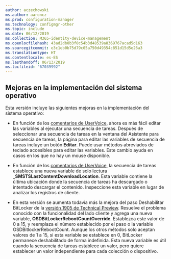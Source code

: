 ```yaml
---
author: aczechowski
ms.author: aaroncz
ms.prod: configuration-manager
ms.technology: configmgr-other
ms.topic: include
ms.date: 06/12/2019
ms.collection: M365-identity-device-management
ms.openlocfilehash: 43ad2db0b3f0c54b3d48539a8369767acad5d163
ms.sourcegitcommit: e3c1eb0b75d79c05a750d49354c851d15d5e26a3
ms.translationtype: HT
ms.contentlocale: es-ES
ms.lasthandoff: 06/13/2019
ms.locfileid: "67039992"
---
```

## <a name="bkmk_osd"></a> Mejoras en la implementación del sistema operativo

Esta versión incluye las siguientes mejoras en la implementación del sistema operativo:

- En función de los [comentarios de UserVoice](https://configurationmanager.uservoice.com/forums/300492-ideas/suggestions/18751582-keyboard-support-for-edit-task-sequence-variables), ahora es más fácil editar las variables al ejecutar una secuencia de tareas. Después de seleccionar una secuencia de tareas en la ventana del Asistente para secuencia de tareas, la página para editar las variables de secuencia de tareas incluye un botón **Editar**. Puede usar métodos abreviados de teclado accesibles para editar las variables. Este cambio ayuda en casos en los que no hay un mouse disponible.<!-- 4668846 -->

- En función de los [comentarios de UserVoice](https://configurationmanager.uservoice.com/forums/300492-ideas/suggestions/20172811-display-what-distribution-point-is-being-used-duri), la secuencia de tareas establece una nueva variable de solo lectura **_SMSTSLastContentDownloadLocation**. Esta variable contiene la última ubicación donde la secuencia de tareas ha descargado o intentado descargar el contenido. Inspeccione esta variable en lugar de analizar los registros de cliente.<!-- 2840337 -->

- En esta versión se aumenta todavía más la mejora del paso Deshabilitar BitLocker de la [versión 1905 de Technical Preview](/sccm/core/get-started/2019/technical-preview-1905#bkmk_osd). Resuelve el problema conocido con la funcionalidad del lado cliente y agrega una nueva variable, **OSDBitLockerRebootCountOverride**. Establezca este valor de 0 a 15, y reemplaza el número establecido por el paso o la variable OSDBitlockerRebootCount. Aunque los otros métodos solo aceptan valores de 1 a 15, si esta variable se establece en 0, BitLocker permanece deshabilitado de forma indefinida. Esta nueva variable es útil cuando la secuencia de tareas establece un valor, pero quiere establecer un valor independiente para cada colección o dispositivo.<!-- 4512937 -->

